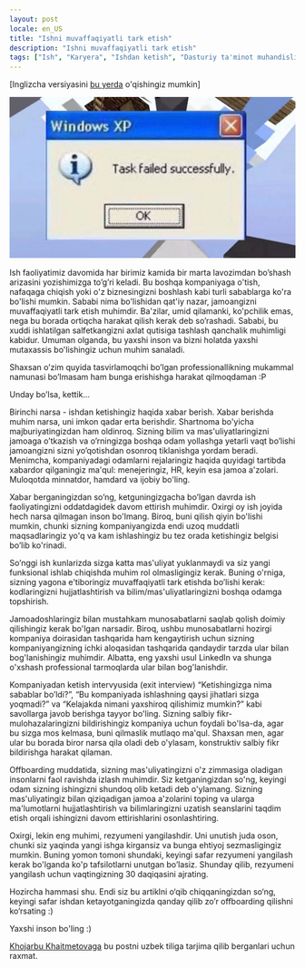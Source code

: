 ```yaml
---
layout: post
locale: en_US
title: "Ishni muvaffaqiyatli tark etish"
description: "Ishni muvaffaqiyatli tark etish"
tags: ["Ish", "Karyera", "Ishdan ketish", "Dasturiy ta'minot muhandisligi", "Dasturiy ta'minot"]
---
```

[Inglizcha versiyasini [bu yerda](/2022/01/05/work-ethics-how-to-leave-company-properly.html) o'qishingiz mumkin]

![Task failed successfully](/assets/task-failed-successfully.jpeg)

Ish faoliyatimiz davomida har birimiz kamida bir marta lavozimdan bo’shash arizasini yozishimizga to’g’ri keladi. Bu boshqa kompaniyaga o'tish, nafaqaga chiqish yoki o'z biznesingizni boshlash kabi turli sabablarga ko'ra bo'lishi mumkin. Sababi nima bo'lishidan qat'iy nazar, jamoangizni muvaffaqiyatli tark etish muhimdir. Ba'zilar, umid qilamanki, ko'pchilik emas, nega bu borada ortiqcha harakat qilish kerak deb so’rashadi. Sababi, bu xuddi ishlatilgan salfetkangizni axlat qutisiga tashlash qanchalik muhimligi kabidur. Umuman olganda, bu yaxshi inson va bizni holatda yaxshi mutaxassis bo'lishingiz uchun muhim sanaladi.

Shaxsan o’zim quyida tasvirlamoqchi bo’lgan professionallikning mukammal namunasi bo’lmasam ham bunga erishishga harakat qilmoqdaman :P

Unday bo’lsa, kettik...

Birinchi narsa - ishdan ketishingiz haqida xabar berish. Xabar berishda muhim narsa, uni imkon qadar erta berishdir. Shartnoma bo'yicha majburiyatingizdan ham oldinroq. Sizning bilim va mas'uliyatlaringizni jamoaga o’tkazish va o’rningizga boshqa odam yollashga yetarli vaqt bo’lishi jamoangizni sizni yo’qotishdan osonroq tiklanishga yordam beradi. Menimcha, kompaniyadagi odamlarni rejalaringiz haqida quyidagi tartibda xabardor qilganingiz ma'qul: menejeringiz, HR, keyin esa jamoa a'zolari. Muloqotda minnatdor, hamdard va ijobiy bo'ling.

Xabar berganingizdan so’ng, ketguningizgacha bo’lgan davrda ish faoliyatingizni oddatdagidek davom ettirish muhimdir. Oxirgi oy ish joyida hech narsa qilmagan inson bo'lmang. Biroq, buni qilish qiyin bo'lishi mumkin, chunki sizning kompaniyangizda endi uzoq muddatli maqsadlaringiz yo'q va kam ishlashingiz bu tez orada ketishingiz belgisi bo’lib ko'rinadi.

So’nggi ish kunlarizda sizga katta mas'uliyat yuklanmaydi va siz yangi funksional ishlab chiqishda muhim rol olmasligingiz kerak. Buning o'rniga, sizning yagona e'tiboringiz muvaffaqiyatli tark etishda bo’lishi kerak: kodlaringizni hujjatlashtirish va bilim/mas'uliyatlaringizni boshqa odamga topshirish.

Jamoadoshlaringiz bilan mustahkam munosabatlarni saqlab qolish doimiy qilishingiz kerak bo'lgan narsadir. Biroq, ushbu munosabatlarni hozirgi kompaniya doirasidan tashqarida ham kengaytirish uchun sizning kompaniyangizning ichki aloqasidan tashqarida qandaydir tarzda ular bilan bog'lanishingiz muhimdir. Albatta, eng yaxshi usul LinkedIn va shunga o'xshash professional tarmoqlarda ular bilan bog'lanishdir.

Kompaniyadan ketish intervyusida (exit interview) “Ketishingizga nima sabablar bo’ldi?”, “Bu kompaniyada ishlashning qaysi jihatlari sizga yoqmadi?” va “Kelajakda nimani yaxshiroq qilishimiz mumkin?” kabi savollarga javob berishga tayyor bo'ling. Sizning salbiy fikr-mulohazalaringizni bildirishingiz kompaniya uchun foydali bo'lsa-da, agar bu sizga mos kelmasa, buni qilmaslik mutlaqo ma'qul. Shaxsan men, agar ular bu borada biror narsa qila oladi deb o'ylasam, konstruktiv salbiy fikr bildirishga harakat qilaman.

Offboarding muddatida, sizning mas'uliyatingizni o'z zimmasiga oladigan insonlarni faol ravishda izlash muhimdir. Siz ketganingizdan so'ng, keyingi odam sizning ishingizni shundoq olib ketadi deb o'ylamang. Sizning mas'uliyatingiz bilan qiziqadigan jamoa a'zolarini toping va ularga ma'lumotlarni hujjatlashtirish va bilimlaringizni uzatish seanslarini taqdim etish orqali ishingizni davom ettirishlarini osonlashtiring.

Oxirgi, lekin eng muhimi, rezyumeni yangilashdir. Uni unutish juda oson, chunki siz yaqinda yangi ishga kirgansiz va bunga ehtiyoj sezmasligingiz mumkin. Buning yomon tomoni shundaki, keyingi safar rezyumeni yangilash kerak bo'lganda ko'p tafsilotlarni unutgan bo’lasiz. Shunday qilib, rezyumeni yangilash uchun vaqtingizning 30 daqiqasini ajrating.

Hozircha hammasi shu. Endi siz bu artiklni o‘qib chiqqaningizdan so‘ng, keyingi safar ishdan ketayotganingizda qanday qilib zo’r offboarding qilishni ko‘rsating :)

Yaxshi inson bo'ling :)

[Khojarbu Khaitmetovaga](https://www.linkedin.com/in/khojarbu-khaitmetova/) bu postni uzbek tiliga tarjima qilib berganlari uchun raxmat.
